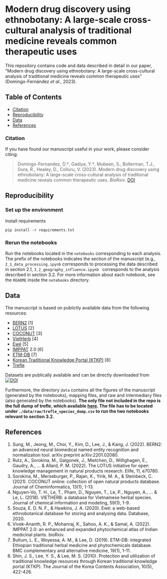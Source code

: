 # Modern drug discovery using ethnobotany: A large-scale cross-cultural analysis of traditional medicine reveals common therapeutic uses

This repository contains code and data described in detail in our paper, "Modern drug discovery using ethnobotany: A large-scale cross-cultural analysis of traditional medicine reveals common therapeutic uses" (Domingo-Fernández *et al.*, 2023).

## Table of Contents

* [Citation](#citation)
* [Reproducibility](#reproducibility)
* [Data](#data)
* [References](#references)

### Citation
If you have found our manuscript useful in your work, please consider citing:

> Domingo-Fernandez, D.†, Gadiya, Y.†, Mubeen, S., Bollerman, T.J., Gura, R., Healey, D., Colluru, V. (2023).
Modern drug discovery using ethnobotany: A large-scale cross-cultural analysis of traditional medicine reveals common therapeutic uses. *BioRxiv*. [DOI]()

## Reproducibility

### Set up the environment

Install requirements
 ```shell script
pip install -r requirements.txt
```

### Rerun the notebooks

Run the notebooks located in the ``notebooks`` corresponding to each analysis. The prefix of the notebooks indicates the section of the manuscript (e.g., 
``2_1_data_processing.ipynb`` corresponds to processing the data described in section 2.1, ``3_2_geography_influence.ipynb `` corresponds to the analysis described in section 3.2. For more information about each notebook, see the ``README`` inside the ``notebooks`` directory.

## Data

The manuscript is based on publictly available data from the following resources:
- [BERN2](https://github.com/dmis-lab/BERN2) [1]
- [LOTUS](https://lotus.naturalproducts.net/) [2]
- [COCONUT](https://coconut.naturalproducts.net/) [3]
- [VietHerb](https://vietherb.com.vn/) [4]
- [Ewé](http://www.ewedb.com/) [5]
- [IMPPAT](https://cb.imsc.res.in/imppat/) 2.0 [6]
- [ETM-DB](http://biosoft.kaist.ac.kr/etm) [7]
- [Korean Traditional Knowledge Portal (KTKP)](https://www.koreantk.com/ktkp2014/) [8]
- [Trefle](https://github.com/treflehq/dump)

Datasets are publically available and can be directly downloaded from [![DOI]()]()

Furthermore, the directory ``data`` contains all the figures of the manuscript (generated by the notebooks), mapping files, and raw and intermediary files (also generated by the notebooks). **The only file not included in the repo is the full dump of trefle, which available [here](https://github.com/AncaIO/trefle-db-dump/blob/master/species.csv). The file has to be located under ``./data/raw/trefle_species_dump.csv`` to run the two notebooks relevant to section 3.2.**

## References

1. Sung, M., Jeong, M., Choi, Y., Kim, D., Lee, J., & Kang, J. (2022). BERN2: an advanced neural biomedical named entity recognition and normalization tool. arXiv preprint arXiv:2201.02080.
2. Rutz, A., Sorokina, M., Galgonek, J., Mietchen, D., Willighagen, E., Gaudry, A., ... & Allard, P. M. (2022). The LOTUS initiative for open knowledge management in natural products research. Elife, 11, e70780.
3. Sorokina, M., Merseburger, P., Rajan, K., Yirik, M. A., & Steinbeck, C. (2021). COCONUT online: collection of open natural products database. Journal of Cheminformatics, 13(1), 1-13.
4. Nguyen-Vo, T. H., Le, T., Pham, D., Nguyen, T., Le, P., Nguyen, A., ... & Le, L. (2018). VIETHERB: a database for Vietnamese herbal species. Journal of chemical information and modeling, 59(1), 1-9.
5. Souza, E. D. N. F., & Hawkins, J. A. (2020). Ewé: a web-based ethnobotanical database for storing and analysing data. Database, 2020.
6. Vivek-Ananth, R. P., Mohanraj, K., Sahoo, A. K., & Samal, A. (2022). IMPPAT 2.0: an enhanced and expanded phytochemical atlas of Indian medicinal plants. bioRxiv.
7. Bultum, L. E., Woyessa, A. M., & Lee, D. (2019). ETM-DB: integrated Ethiopian traditional herbal medicine and phytochemicals database. BMC complementary and alternative medicine, 19(1), 1-11.
8. Shin, J. S., Lee, Y. S., & Lee, M. S. (2010). Protection and utilization of traditional knowledge resources through Korean traditional knowledge portal (KTKP). The Journal of the Korea Contents Association, 10(5), 422-426.

